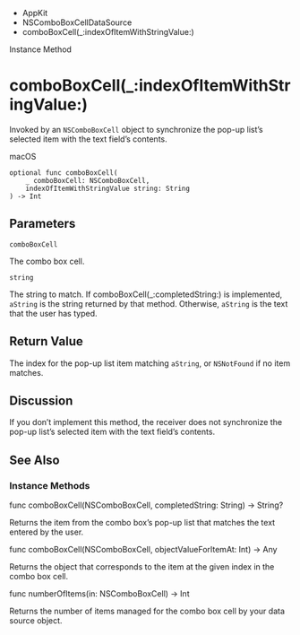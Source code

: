 

- AppKit
- NSComboBoxCellDataSource
-  comboBoxCell(\_:indexOfItemWithStringValue:) 

Instance Method

# comboBoxCell(\_:indexOfItemWithStringValue:)

Invoked by an `NSComboBoxCell` object to synchronize the pop-up list’s selected item with the text field’s contents.

macOS

``` source
optional func comboBoxCell(
    _ comboBoxCell: NSComboBoxCell,
    indexOfItemWithStringValue string: String
) -> Int
```

## Parameters 

`comboBoxCell`  

The combo box cell.

`string`  

The string to match. If comboBoxCell(_:completedString:) is implemented, `aString` is the string returned by that method. Otherwise, `aString` is the text that the user has typed.

## Return Value

The index for the pop-up list item matching `aString`, or `NSNotFound` if no item matches.

## Discussion

If you don’t implement this method, the receiver does not synchronize the pop-up list’s selected item with the text field’s contents.

## See Also

### Instance Methods

func comboBoxCell(NSComboBoxCell, completedString: String) -> String?

Returns the item from the combo box’s pop-up list that matches the text entered by the user.

func comboBoxCell(NSComboBoxCell, objectValueForItemAt: Int) -> Any

Returns the object that corresponds to the item at the given index in the combo box cell.

func numberOfItems(in: NSComboBoxCell) -> Int

Returns the number of items managed for the combo box cell by your data source object.

